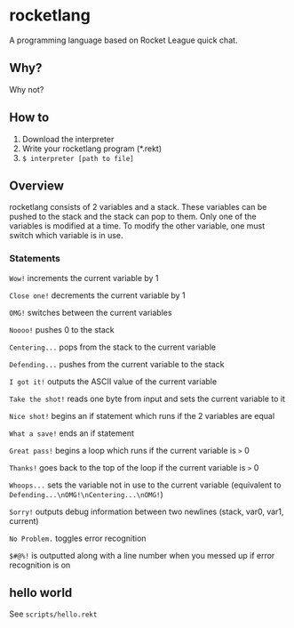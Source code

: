 # rocketlang
A programming language based on Rocket League quick chat.
## Why?
Why not?
## How to
1. Download the interpreter
2. Write your rocketlang program (*.rekt)
3. `$ interpreter [path to file]`

## Overview
rocketlang consists of 2 variables and a stack. These variables can be pushed to the stack and the stack can pop to them. Only one of the variables is modified at a time. To modify the other variable, one must switch which variable is in use.
### Statements

`Wow!` increments the current variable by 1

`Close one!` decrements the current variable by 1

`OMG!` switches between the current variables

`Noooo!` pushes 0 to the stack

`Centering...` pops from the stack to the current variable

`Defending...` pushes from the current variable to the stack

`I got it!` outputs the ASCII value of the current variable

`Take the shot!` reads one byte from input and sets the current variable to it

`Nice shot!` begins an if statement which runs if the 2 variables are equal

`What a save!` ends an if statement

`Great pass!` begins a loop which runs if the current variable is `>` 0 

`Thanks!` goes back to the top of the loop if the current variable is `>` 0

`Whoops...` sets the variable not in use to the current variable (equivalent to `Defending...\nOMG!\nCentering...\nOMG!`)

`Sorry!` outputs debug information between two newlines (stack, var0, var1, current)

`No Problem.` toggles error recognition

`$#@%!` is outputted along with a line number when you messed up if error recognition is on

## hello world
See `scripts/hello.rekt`

